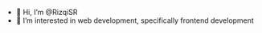 - 👋 Hi, I’m @RizqiSR
- 👀 I’m interested in web development, specifically frontend development

<!---
RizqiSR/RizqiSR is a ✨ special ✨ repository because its `README.md` (this file) appears on your GitHub profile.
You can click the Preview link to take a look at your changes.
--->
